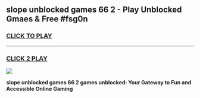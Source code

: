 
## slope unblocked games 66 2 - Play Unblocked Gmaes & Free #fsg0n
<h3>
<a href="https://premium.freeplayer.one?title=slope_unblocked_games_66_2&ref=03M">CLICK TO PLAY</a></h3>
<hr>

<h3>
<a href="https://premium.freeplayer.one?title=slope_unblocked_games_66_2&ref=03M">CLICK 2 PLAY</a>
  
</h3>

<a href="https://premium.freeplayer.one?title=slope_unblocked_games_66_2&ref=03M"><img src="https://clearcache.store/games.png"></a>


**slope unblocked games 66 2 games unblocked: Your Gateway to Fun and Accessible Online Gaming**
